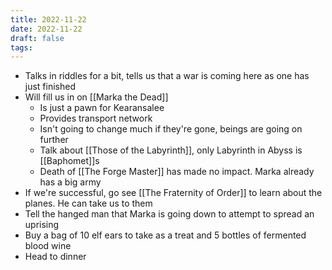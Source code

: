 ```yaml
---
title: 2022-11-22
date: 2022-11-22
draft: false
tags:
---
```

* Talks in riddles for a bit, tells us that a war is coming here as one has just finished
* Will fill us in on [[Marka the Dead]]
	* Is just a pawn for Kearansalee
	* Provides transport network
	* Isn't going to change much if they're gone, beings are going on further
	* Talk about [[Those of the Labyrinth]], only Labyrinth in Abyss is [[Baphomet]]s
	* Death of [[The Forge Master]] has made no impact.  Marka already has a big army
* If we're successful, go see [[The Fraternity of Order]] to learn about the planes.  He can take us to them 
* Tell the hanged man that Marka is going down to attempt to spread an uprising
* Buy a bag of 10 elf ears to take as a treat and 5 bottles of fermented blood wine
* Head to dinner